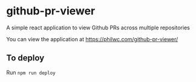 # github-pr-viewer
A simple react application to view Github PRs across multiple repositories

You can view the application at https://philwc.com/github-pr-viewer/

## To deploy

Run `npm run deploy`